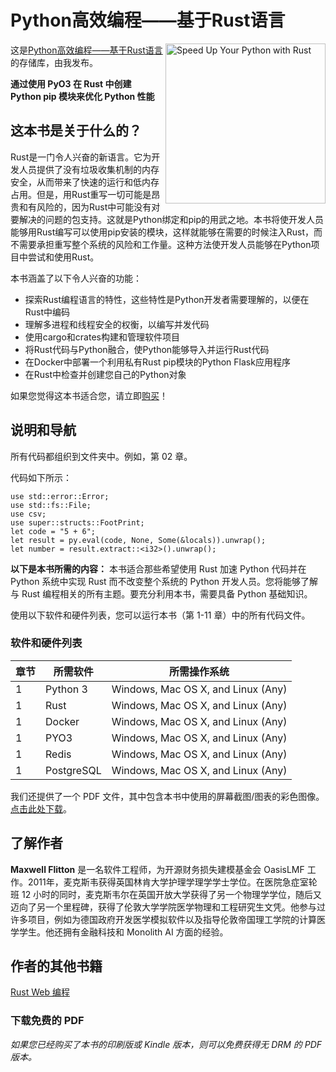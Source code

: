 


# Python高效编程——基于Rust语言

<a href="https://wqbook.wqxuetang.com/book/3243404"><img src="https://wqxuetang.oss-cn-beijing.aliyuncs.com/cover/3/243/3243404/3243404.jpg" alt="Speed Up Your Python with Rust " height="256px" align="right"></a>

这是[Python高效编程——基于Rust语言](http://www.tup.tsinghua.edu.cn/booksCenter/book_09955101.html)的存储库，由我发布。

**通过使用 PyO3 在 Rust 中创建 Python pip 模块来优化 Python 性能** 

## 这本书是关于什么的？
Rust是一门令人兴奋的新语言。它为开发人员提供了没有垃圾收集机制的内存安全，从而带来了快速的运行和低内存占用。但是，用Rust重写一切可能是昂贵和有风险的，因为Rust中可能没有对要解决的问题的包支持。这就是Python绑定和pip的用武之地。本书将使开发人员能够用Rust编写可以使用pip安装的模块，这样就能够在需要的时候注入Rust，而不需要承担重写整个系统的风险和工作量。这种方法使开发人员能够在Python项目中尝试和使用Rust。

本书涵盖了以下令人兴奋的功能：
* 探索Rust编程语言的特性，这些特性是Python开发者需要理解的，以便在Rust中编码
* 理解多进程和线程安全的权衡，以编写并发代码
* 使用cargo和crates构建和管理软件项目
* 将Rust代码与Python融合，使Python能够导入并运行Rust代码
* 在Docker中部署一个利用私有Rust pip模块的Python Flask应用程序
* 在Rust中检查并创建您自己的Python对象



如果您觉得这本书适合您，请立即[购买](http://www.tup.tsinghua.edu.cn/booksCenter/book_09955101.html)！

## 说明和导航
所有代码都组织到文件夹中。例如，第 02 章。

代码如下所示：
```
use std::error::Error;
use std::fs::File;
use csv;
use super::structs::FootPrint;
let code = "5 + 6";
let result = py.eval(code, None, Some(&locals)).unwrap();
let number = result.extract::<i32>().unwrap();
```


**以下是本书所需的内容：**
本书适合那些希望使用 Rust 加速 Python 代码并在 Python 系统中实现 Rust 而不改变整个系统的 Python 开发人员。您将能够了解与 Rust 编程相关的所有主题。要充分利用本书，需要具备 Python 基础知识。

使用以下软件和硬件列表，您可以运行本书（第 1-11 章）中的所有代码文件。
### 软件和硬件列表
| 章节| 所需软件| 所需操作系统 | 
| -------- | ------------------------------------------------ | ----------------------------------- | 
| 1 | Python 3 | Windows, Mac OS X, and Linux (Any) |
| 1 | Rust | Windows, Mac OS X, and Linux (Any) |
| 1 | Docker | Windows, Mac OS X, and Linux (Any) |
| 1 | PYO3 | Windows, Mac OS X, and Linux (Any) |
| 1 | Redis | Windows, Mac OS X, and Linux (Any) |
| 1 | PostgreSQL | Windows, Mac OS X, and Linux (Any) |


我们还提供了一个 PDF 文件，其中包含本书中使用的屏幕截图/图表的彩色图像。[点击此处下载](https://static.packt-cdn.com/downloads/9781801811446__ColorImages.pdf)。

## 了解作者
**Maxwell Flitton**
是一名软件工程师，为开源财务损失建模基金会 OasisLMF 工作。2011年，麦克斯韦获得英国林肯大学护理学理学学士学位。在医院急症室轮班 12 小时的同时，麦克斯韦尔在英国开放大学获得了另一个物理学学位，随后又迈向了另一个里程碑，获得了伦敦大学学院医学物理和工程研究生文凭。他参与过许多项目，例如为德国政府开发医学模拟软件以及指导伦敦帝国理工学院的计算医学学生。他还拥有金融科技和 Monolith AI 方面的经验。



## 作者的其他书籍
[Rust Web 编程 ](https://www.packtpub.com/product/rust-web-programming/9781800560819?utm_source=github&utm_medium=repository&utm_campaign=) 



### 下载免费的 PDF 

 <i>如果您已经购买了本书的印刷版或 Kindle 版本，则可以免费获得无 DRM 的 PDF 版本。</i>
